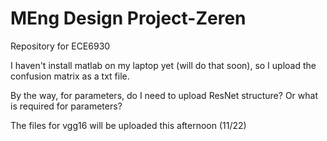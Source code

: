 # MEng Design Project-Zeren
 Repository for ECE6930

I haven't install matlab on my laptop yet (will do that soon), so I upload the confusion matrix as a txt file.

By the way, for parameters, do I need to upload ResNet structure? Or what is required for parameters?

The files for vgg16 will be uploaded this afternoon (11/22)